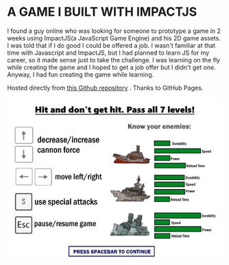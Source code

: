 
#  A GAME I BUILT WITH IMPACTJS

I found a guy online who was looking for someone to prototype a game in 2 weeks using ImpactJS(a JavaScript Game Engine) and his 2D game assets. I was told that if I do good I could be offered a job. I wasn't familiar at that time with Javascript and ImpactJS, but I had planned to learn JS for my career, so it made sense just to take the challenge. I was learning on the fly while creating the game and I hoped to get a job offer but I didn't get one. Anyway, I had fun creating the game while learning.

Hosted directly from [this Github repository](https://leanseverino1022.github.io/sink-Em/) . Thanks  to GitHub Pages.


![](media/use/instructions.jpg)




